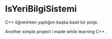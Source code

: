 # IsYeriBilgiSistemi


 C++ öğrenirken yaptığım başka basit bir proje.
 
 Another simple project i made while learning C++ .
